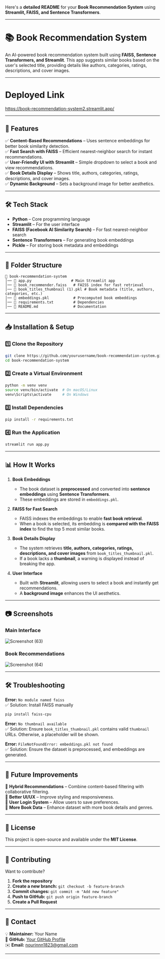 Here's a **detailed README** for your **Book Recommendation System** using **Streamlit, FAISS, and Sentence Transformers**.

---

# **📚 Book Recommendation System**
An AI-powered book recommendation system built using **FAISS, Sentence Transformers, and Streamlit**. This app suggests similar books based on the user's selected title, providing details like authors, categories, ratings, descriptions, and cover images.

---

# **Deployed Link**
https://book-recommendation-system2.streamlit.app/

---


## **🌟 Features**
✅ **Content-Based Recommendations** – Uses sentence embeddings for better book similarity detection.  
✅ **Fast Search with FAISS** – Efficient nearest-neighbor search for instant recommendations.  
✅ **User-Friendly UI with Streamlit** – Simple dropdown to select a book and view recommendations.  
✅ **Book Details Display** – Shows title, authors, categories, ratings, descriptions, and cover images.  
✅ **Dynamic Background** – Sets a background image for better aesthetics.  

---

## **🛠️ Tech Stack**
- **Python** – Core programming language  
- **Streamlit** – For the user interface  
- **FAISS (Facebook AI Similarity Search)** – For fast nearest-neighbor search  
- **Sentence Transformers** – For generating book embeddings  
- **Pickle** – For storing book metadata and embeddings  

---

## **📂 Folder Structure**
```
📂 book-recommendation-system
│── 📜 app.py                  # Main Streamlit app
│── 📜 book_recommender.faiss   # FAISS index for fast retrieval
│── 📜 book_titles_thumbnail (1).pkl # Book metadata (title, authors, categories, etc.)
│── 📜 embeddings.pkl           # Precomputed book embeddings
│── 📜 requirements.txt         # Dependencies
│── 📜 README.md                # Documentation
```

---

## **📥 Installation & Setup**
### **1️⃣ Clone the Repository**
```bash
git clone https://github.com/yourusername/book-recommendation-system.git
cd book-recommendation-system
```

### **2️⃣ Create a Virtual Environment**
```bash
python -m venv venv
source venv/bin/activate  # On macOS/Linux
venv\Scripts\activate     # On Windows
```

### **3️⃣ Install Dependencies**
```bash
pip install -r requirements.txt
```

### **4️⃣ Run the Application**
```bash
streamlit run app.py
```

---

## **📊 How It Works**
1. **Book Embeddings**  
   - The book dataset is **preprocessed** and converted into **sentence embeddings** using **Sentence Transformers**.
   - These embeddings are stored in `embeddings.pkl`.

2. **FAISS for Fast Search**  
   - FAISS indexes the embeddings to enable **fast book retrieval**.
   - When a book is selected, its embedding is **compared with the FAISS index** to find the top 5 most similar books.

3. **Book Details Display**  
   - The system retrieves **title, authors, categories, ratings, descriptions, and cover images** from `book_titles_thumbnail.pkl`.
   - If a book lacks a **thumbnail**, a warning is displayed instead of breaking the app.

4. **User Interface**  
   - Built with **Streamlit**, allowing users to select a book and instantly get recommendations.
   - A **background image** enhances the UI aesthetics.

---

## **📷 Screenshots**
### **Main Interface**
![Screenshot (63)](https://github.com/user-attachments/assets/bae90b31-7f23-4193-b06c-6926166c2da2)

### **Book Recommendations**
![Screenshot (64)](https://github.com/user-attachments/assets/5d4507c3-4f87-4e04-aa3a-16dd4b47d7ba)


---

## **🛠️ Troubleshooting**
**Error:** `No module named faiss`  
✅ Solution: Install FAISS manually  
```bash
pip install faiss-cpu
```

**Error:** `No thumbnail available`  
✅ Solution: Ensure `book_titles_thumbnail.pkl` contains valid `thumbnail` URLs. Otherwise, a placeholder will be shown.

**Error:** `FileNotFoundError: embeddings.pkl not found`  
✅ Solution: Ensure the dataset is preprocessed, and embeddings are generated.

---

## **📌 Future Improvements**
🚀 **Hybrid Recommendations** – Combine content-based filtering with collaborative filtering.  
🚀 **Better UI/UX** – Improve styling and responsiveness.  
🚀 **User Login System** – Allow users to save preferences.  
🚀 **More Book Data** – Enhance dataset with more book details and genres.  

---

## **📜 License**
This project is open-source and available under the **MIT License**.

---

## **🤝 Contributing**
Want to contribute?  
1. **Fork the repository**  
2. **Create a new branch:** `git checkout -b feature-branch`  
3. **Commit changes:** `git commit -m "Add new feature"`  
4. **Push to GitHub:** `git push origin feature-branch`  
5. **Create a Pull Request**  

---

## **📩 Contact**
💡 **Maintainer:** Your Name  
🔗 **GitHub:** [Your GitHub Profile](https://github.com/Nourin04)  
✉️ **Email:** nourinnn1823@gmail.com  

---

